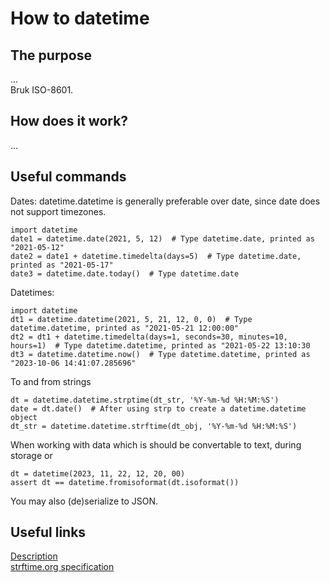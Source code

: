 # How to datetime

## The purpose
...  
Bruk ISO-8601.

## How does it work?
...  

## Useful commands
Dates:
datetime.datetime is generally preferable over date, since date does not support timezones.  
```
import datetime
date1 = datetime.date(2021, 5, 12)  # Type datetime.date, printed as "2021-05-12"
date2 = date1 + datetime.timedelta(days=5)  # Type datetime.date, printed as "2021-05-17"
date3 = datetime.date.today()  # Type datetime.date 
```
Datetimes:
```
import datetime
dt1 = datetime.datetime(2021, 5, 21, 12, 0, 0)  # Type datetime.datetime, printed as "2021-05-21 12:00:00"
dt2 = dt1 + datetime.timedelta(days=1, seconds=30, minutes=10, hours=1)  # Type datetime.datetime, printed as "2021-05-22 13:10:30
dt3 = datetime.datetime.now()  # Type datetime.datetime, printed as "2023-10-06 14:41:07.285696"
```
To and from strings
```
dt = datetime.datetime.strptime(dt_str, '%Y-%m-%d %H:%M:%S')
date = dt.date()  # After using strp to create a datetime.datetime object 
dt_str = datetime.datetime.strftime(dt_obj, '%Y-%m-%d %H:%M:%S')
```

When working with data which is should be convertable to text, during storage or 
```
dt = datetime(2023, 11, 22, 12, 20, 00)
assert dt == datetime.fromisoformat(dt.isoformat())
```
You may also (de)serialize to JSON.


## Useful links
[Description](https://www.cisco.com)  
[strftime.org specification](https://strftime.org)  


